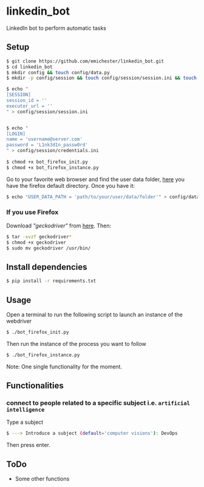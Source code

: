 # linkedin_bot
LinkedIn bot to perform automatic tasks

## Setup

```bash
$ git clone https://github.com/emichester/linkedin_bot.git
$ cd linkedin_bot
$ mkdir config && touch config/data.py
$ mkdir -p config/session && touch config/session/session.ini && touch config/credentials.ini

$ echo "
[SESSION]
session_id = ''
executor_url = ''
" > config/session/session.ini


$ echo "
[LOGIN]
name = 'username@server.com'
password = 'L1nk3d1n_passw0rd'
" > config/session/credentials.ini
 
$ chmod +x bot_firefox_init.py
$ chmod +x bot_firefox_instance.py
```

Go to your favorite web browser and find the user data folder, [here](https://support.mozilla.org/en-US/kb/profiles-where-firefox-stores-user-data) you have the firefox default directory. Once you have it:

```bash
$ echo "USER_DATA_PATH = 'path/to/your/user/data/folder'" > config/data.py
```

### If you use Firefox

Download _"geckodriver"_ from [here](https://github.com/mozilla/geckodriver/releases). Then:

```bash
$ tar -xvzf geckodriver*
$ chmod +x geckodriver
$ sudo mv geckodriver /usr/bin/
```

[//]: # "https://github.com/mozilla/geckodriver/releases"
[//]: # "https://askubuntu.com/questions/870530/how-to-install-geckodriver-in-ubuntu"
[//]: # "https://tarunlalwani.com/post/reusing-existing-browser-session-selenium/"


## Install dependencies
```bash
$ pip install -r requirements.txt
```

## Usage

Open a terminal to run the following script to launch an instance of the webdriver

```bash
$ ./bot_firefox_init.py
```

Then run the instance of the process you want to follow

```bash
$ ./bot_firefox_instance.py
```

Note: One single functionality for the moment.

## Functionalities
### connect to people related to a specific subject i.e. `artificial intelligence`

Type a subject

```bash
$ ---> Introduce a subject (default='computer visions'): DevOps
```

Then press enter.

## ToDo
- Some other functions